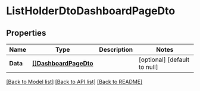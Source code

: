 # ListHolderDtoDashboardPageDto

## Properties
Name | Type | Description | Notes
------------ | ------------- | ------------- | -------------
**Data** | [**[]DashboardPageDto**](DashboardPageDto.md) |  | [optional] [default to null]

[[Back to Model list]](../README.md#documentation-for-models) [[Back to API list]](../README.md#documentation-for-api-endpoints) [[Back to README]](../README.md)


